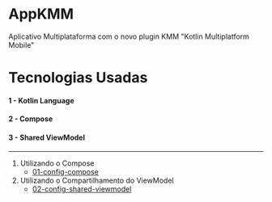 # AppKMM
Aplicativo Multiplataforma com o novo plugin KMM "Kotlin Multiplatform Mobile"

# Tecnologias Usadas

#### 1 - Kotlin Language
#### 2 - Compose
#### 3 - Shared ViewModel

-----------------------------------------------------------------------------------------------------

1. Utilizando o Compose
    - [01-config-compose](https://github.com/joaoboscocordeiro/AppKMM/tree/01-config-compose-dependencies)
2. Utilizando o Compartilhamento do ViewModel
    - [02-config-shared-viewmodel](https://github.com/joaoboscocordeiro/AppKMM/tree/02-config-shared-viewmodel)
